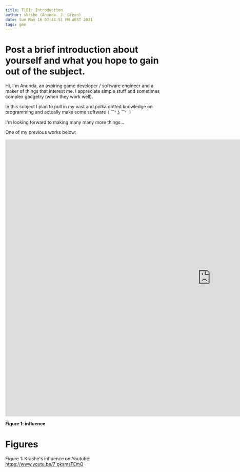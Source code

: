 ```yaml
---
title: T1E1: Introduction
author: skrshe (Anunda. J. Green)
date: Sun May 16 07:44:51 PM AEST 2021
tags: gme
---
```


# Post a brief introduction about yourself and what you hope to gain out of the subject.
Hi, I'm Anunda, an aspiring game developer / software engineer and a maker of
things that interest me. I appreciate simple stuff and sometimes complex
gadgetry (when they work well).

In this subject I plan to pull in my vast and polka dotted knowledge on
programming and actually make some software `( ͡° ͜ʖ ͡° )`

I'm looking forward to making many many more things...

One of my previous works below:
<div class="video-container"><iframe width="1280" height="864" src="https://www.youtube.com/embed/7_pksmsTEmQ" title="YouTube video player" frameborder="0" allow="accelerometer; autoplay; clipboard-write; encrypted-media; gyroscope; picture-in-picture" allowfullscreen></iframe><div>

**Figure 1: influence**

# Figures
Figure 1: Krashe's influence on Youtube: <https://www.youtu.be/7_pksmsTEmQ>

